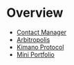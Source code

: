 # Overview

- [Contact Manager](/contact_manager)
- [Arbitropolis](/arbitropolis)
- [Kimano Protocol](/kimano)
- [Mini Portfolio](/mini-portfolio)
